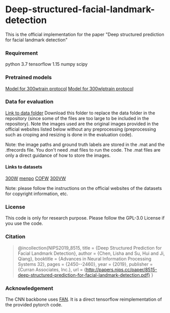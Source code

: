 # Deep-structured-facial-landmark-detection

This is the official implementation for the paper "Deep structured prediction for facial landmark detection"

### Requirement

python 3.7
tensorflow 1.15
numpy
scipy

### Pretrained models

[Model for 300wtrain protocol](https://www.dropbox.com/sh/c47tzhdssrg9bjl/AADi0cMvhEnCPMTFPrEkuNrba?dl=0)
[Model for 300wlptrain protocol](https://www.dropbox.com/sh/itwpw91gqxtfvw9/AABED2aIXpQy-4wxk9igxMGza?dl=0)

### Data for evaluation

[Link to data folder](https://www.dropbox.com/sh/c3r091bg1hbot5p/AADrpQLh4e0GZ4euBet2J0Vqa?dl=0)
Download this folder to replace the data folder in the repository (since some of the files are too large to be included in the repository).
Note the images used are the original images provided in the official websites listed below without any preprocessing (preprocessing such as croping and resizing is done in the evaluation code).

Note: the image paths and ground truth labels are stored in the .mat and the .tfrecords file.
You don't need .mat files to run the code. The .mat files are only a direct guidance of how to store the images.

#### Links to datasets
[300W](https://ibug.doc.ic.ac.uk/resources/300-W/)
[menpo](https://ibug.doc.ic.ac.uk/resources/2nd-facial-landmark-tracking-competition-menpo-ben/)
[COFW](http://www.vision.caltech.edu/xpburgos/ICCV13/)
[300VW](https://ibug.doc.ic.ac.uk/resources/300-VW/)

Note: please follow the instructions on the official websites of the datasets for copyright information, etc.

### License
This code is only for research purpose.
Please follow the GPL-3.0 License if you use the code.

### Citation

>@incollection{NIPS2019_8515,
title = {Deep Structured Prediction for Facial Landmark Detection},
author = {Chen, Lisha and Su, Hui and Ji, Qiang},
booktitle = {Advances in Neural Information Processing Systems 32},
pages = {2450--2460},
year = {2019},
publisher = {Curran Associates, Inc.},
url = {http://papers.nips.cc/paper/8515-deep-structured-prediction-for-facial-landmark-detection.pdf}
}



### Acknowledgement

The CNN backbone uses [FAN](https://github.com/1adrianb/face-alignment). It is a direct tensorflow reimplementation of the provided pytorch code.




